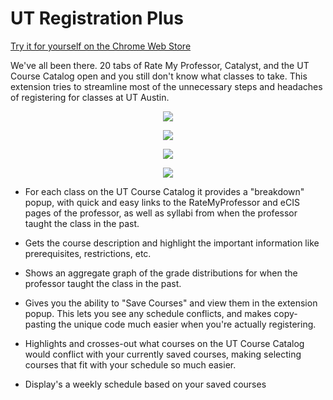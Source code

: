 # UT Registration Plus
[Try it for yourself on the Chrome Web Store](https://chrome.google.com/webstore/detail/hboadpjkoaieogjimneceaahlppnipaa/publish-accepted?authuser=0&hl=en-US)

We've all been there. 20 tabs of Rate My Professor, Catalyst, and the UT Course Catalog open and you still don't know what classes to take. 
This extension tries to streamline most of the unnecessary steps and headaches of registering for classes at UT Austin. 
<p align="center"> 
<img src="https://lh3.googleusercontent.com/dJRVQgscngH_6C3-bY5w8s_8YMyDw6PZY2Ico5skdxXTwzPnuEuu0xxrRiKKU8ovozKcBYvzpA=w640-h400-e365">
</p>

<p align="center"> 
<img src="https://lh3.googleusercontent.com/iVdSBFwC7SFD7gyvYhDxX3Yltkx8Elig3CxeQPvxTB7_9XhSef0S5YT2Hn6kbLIYbmXf0T7J6A=w640-h400-e365">
</p>

<p align="center"> 
<img src="https://lh3.googleusercontent.com/UX70UQPrgn9VqYYNH2F0W2qPT_j6CLs8E5Y92t-oT1FpP9vJIhKk7whEkbS5EHtaEOwNxNt-vg=w640-h400-e365">
</p>


<p align="center"> 
<img src="https://lh3.googleusercontent.com/9kR2NW0XfCen_aNw0ASiNOyR2yjY_GOIyMGLX4cfwgCqBRa60hL3xca5kY-m2WY_Y5EzJX96wA=w640-h400-e365">
</p>



- For each class on the UT Course Catalog it provides a "breakdown" popup, with quick and easy links to the RateMyProfessor and eCIS pages of the professor, as well as syllabi from when the professor taught the class in the past. 

- Gets the course description and highlight the important information like prerequisites, restrictions, etc. 

- Shows an aggregate graph of the grade distributions for when the professor taught the class in the past. 

- Gives you the ability to "Save Courses" and view them in the extension popup. This lets you see any schedule conflicts, and makes copy-pasting the unique code much easier when you're actually registering. 

- Highlights and crosses-out what courses on the UT Course Catalog would conflict with your currently saved courses, making selecting courses that fit with your schedule so much easier. 


- Display's a weekly schedule based on your saved courses
